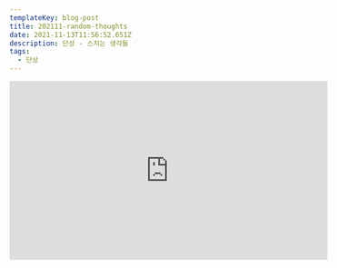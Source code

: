 ```yaml
---
templateKey: blog-post
title: 202111-random-thoughts
date: 2021-11-13T11:56:52.651Z
description: 단상 - 스치는 생각들
tags:
  - 단상
---
```

<iframe width="560" height="315" src="https://www.youtube.com/embed/eJzXph-LO5k" title="YouTube video player" frameborder="0" allow="accelerometer; autoplay; clipboard-write; encrypted-media; gyroscope; picture-in-picture" allowfullscreen></iframe>